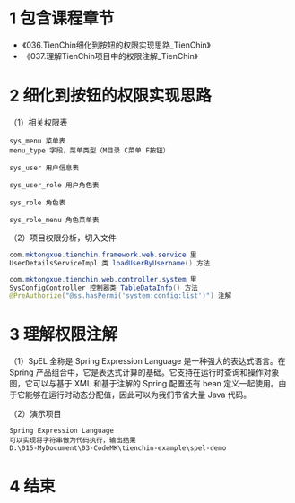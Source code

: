 # 1 包含课程章节

* 《036.TienChin细化到按钮的权限实现思路_TienChin》
* 《037.理解TienChin项目中的权限注解_TienChin》


# 2 细化到按钮的权限实现思路

（1）相关权限表
```text
sys_menu 菜单表
menu_type 字段，菜单类型（M目录 C菜单 F按钮）

sys_user 用户信息表

sys_user_role 用户角色表

sys_role 角色表

sys_role_menu 角色菜单表
```

（2）项目权限分析，切入文件
```java
com.mktongxue.tienchin.framework.web.service 里
UserDetailsServiceImpl 类 loadUserByUsername() 方法

com.mktongxue.tienchin.web.controller.system 里
SysConfigController 控制器类 TableDataInfo() 方法
@PreAuthorize("@ss.hasPermi('system:config:list')") 注解
```


# 3 理解权限注解

（1）SpEL 全称是 Spring Expression Language 是一种强大的表达式语言。在Spring 产品组合中，它是表达式计算的基础。它支持在运行时查询和操作对象图，它可以与基于 XML 和基于注解的 Spring 配置还有 bean 定义一起使用。由于它能够在运行时动态分配值，因此可以为我们节省大量 Java 代码。

（2）演示项目
```text
Spring Expression Language
可以实现将字符串做为代码执行，输出结果
D:\015-MyDocument\03-CodeMK\tienchin-example\spel-demo
```


# 4 结束
